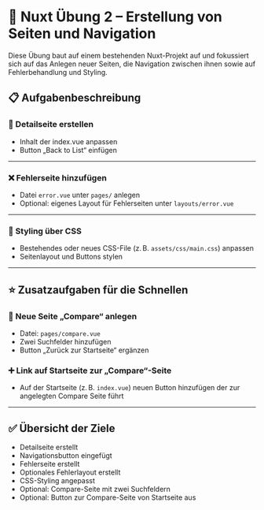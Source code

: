 # 🧭 Nuxt Übung 2 – Erstellung von Seiten und Navigation

Diese Übung baut auf einem bestehenden Nuxt-Projekt auf und fokussiert sich auf das Anlegen neuer Seiten, die Navigation zwischen ihnen sowie auf Fehlerbehandlung und Styling.

## 📋 Aufgabenbeschreibung

### 📄 Detailseite erstellen

- Inhalt der index.vue anpassen
- Button „Back to List“ einfügen

---

### ❌ Fehlerseite hinzufügen

- Datei `error.vue` unter `pages/` anlegen
- Optional: eigenes Layout für Fehlerseiten unter `layouts/error.vue`

---

### 🎨 Styling über CSS

- Bestehendes oder neues CSS-File (z. B. `assets/css/main.css`) anpassen
- Seitenlayout und Buttons stylen

---

## ⭐️ Zusatzaufgaben für die Schnellen

### 📄 Neue Seite „Compare“ anlegen

- Datei: `pages/compare.vue`
- Zwei Suchfelder hinzufügen
- Button „Zurück zur Startseite“ ergänzen

### ➕ Link auf Startseite zur „Compare“-Seite

- Auf der Startseite (z. B. `index.vue`) neuen Button hinzufügen der zur angelegten Compare Seite führt

---

## ✅ Übersicht der Ziele

- Detailseite erstellt  
- Navigationsbutton eingefügt  
- Fehlerseite erstellt  
- Optionales Fehlerlayout erstellt  
- CSS-Styling angepasst  
- Optional: Compare-Seite mit zwei Suchfeldern  
- Optional: Button zur Compare-Seite von Startseite aus
